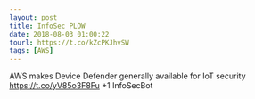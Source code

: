 ```yaml
---
layout: post
title: InfoSec PLOW
date: 2018-08-03 01:00:22
tourl: https://t.co/kZcPKJhvSW
tags: [AWS]
---
```

AWS makes Device Defender generally available for IoT security
https://t.co/yV85o3F8Fu
+1 InfoSecBot